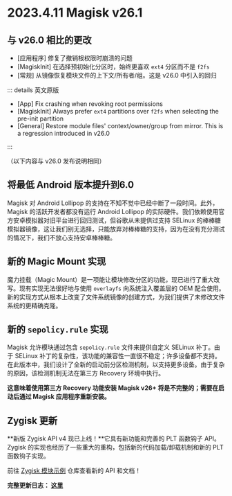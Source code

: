 # 2023.4.11 Magisk v26.1

## 与 v26.0 相比的更改

- [应用程序] 修复了撤销根权限时崩溃的问题
- [MagiskInit] 在选择预初始化分区时，始终更喜欢 `ext4` 分区而不是 `f2fs`
- [常规] 从镜像恢复模块文件的上下文/所有者/组。这是 v26.0 中引入的回归

::: details 英文原版

- [App] Fix crashing when revoking root permissions
- [MagiskInit] Always prefer `ext4` partitions over `f2fs` when selecting the pre-init partition
- [General] Restore module files' context/owner/group from mirror. This is a regression introduced in v26.0

:::

（以下内容与 v26.0 发布说明相同）

## 将最低 Android 版本提升到6.0

Magisk 对 Android Lollipop 的支持在不知不觉中已经中断了一段时间。此外，Magisk 的活跃开发者都没有运行 Android Lollipop 的实际硬件。我们依赖使用官方安卓模拟器对旧平台进行回归测试，但谷歌从未提供过支持 SELinux 的棒棒糖模拟器镜像，这让我们别无选择，只能放弃对棒棒糖的支持，因为在没有充分测试的情况下，我们不放心支持安卓棒棒糖。

## 新的 Magic Mount 实现

魔力挂载（Magic Mount）是一项能让模块修改分区的功能，现已进行了重大改写。现有实现无法很好地与使用 `overlayfs` 向系统注入覆盖层的 OEM 配合使用。新的实现方式从根本上改变了文件系统镜像的创建方式，为我们提供了未修改文件系统的更精确克隆。

## 新的 `sepolicy.rule` 实现

Magisk 允许模块通过包含 `sepolicy.rule` 文件来提供自定义 SELinux 补丁。由于 SELinux 补丁的复杂性，该功能的兼容性一直很不稳定；许多设备都不支持。在此版本中，我们设计了全新的启动前分区检测机制，以支持更多设备。由于复杂的原因，该检测机制无法在第三方 Recovery 环境中执行。

**这意味着使用第三方 Recovery 功能安装 Magisk v26+ 将是不完整的；需要在启动后通过 Magisk 应用程序重新安装。**

## Zygisk 更新

**新版 Zygisk API v4 现已上线！**它具有新功能和完善的 PLT 函数钩子 API。Zygisk 的实现也经历了一些重大的重构，包括新的代码加载/卸载机制和新的 PLT 函数钩子实现。

前往 [Zygisk 模块示例](https://github.com/topjohnwu/zygisk-module-sample) 仓库查看新的 API 和文档！

**完整更新日志： [这里](/changes.html)**
